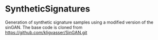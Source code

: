 # SyntheticSignatures
Generation of synthetic signature samples using a modified version of the sinGAN.
The base code is cloned from https://github.com/kligvasser/SinGAN.git
